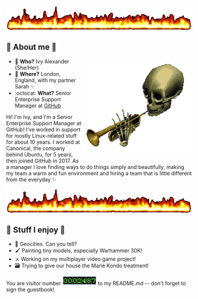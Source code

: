 
![cool flames](https://github.com/ivyharriet/ivyharriet/blob/main/gnarly-flames.gif)

## 👹 About me 👹

<img src="https://github.com/ivyharriet/ivyharriet/blob/main/skeleton-toot.gif" align="right" width="300"> 

- 🌈 **Who?** Ivy Alexander (She/Her)
- 📍 **Where?** London, England, with my partner Sarah ✨
- :octocat: **What?** Senior Enterprise Support Manager at [GitHub](https://github.com)

Hi! I'm Ivy, and I'm a Senior Enterprise Support Manager at GitHub! I've worked in support for mostly Linux-related stuff for about 10 years. I worked at Canonical, the company behind Ubuntu, for 5 years, then joined GitHub in 2017. As a manager I love finding ways to do things simply and beautifully, making my team a warm and fun environment and hiring a team that is little different from the everyday ✨

![cool flames](https://github.com/ivyharriet/ivyharriet/blob/main/gnarly-flames.gif)

## 👹 Stuff I enjoy 👹

- 🌇 Geocities. Can you tell?
- 🖌️ Painting tiny models, especially Warhammer 30K!
- ⚔️ Working on my multiplayer video game project!
- 🗃️ Trying to give our house the Marie Kondo treatment!

You are visitor number ![visitor counter](extremely-functioning-visitor-counter.png) to my README.md -- don't forget to sign the guestbook!
